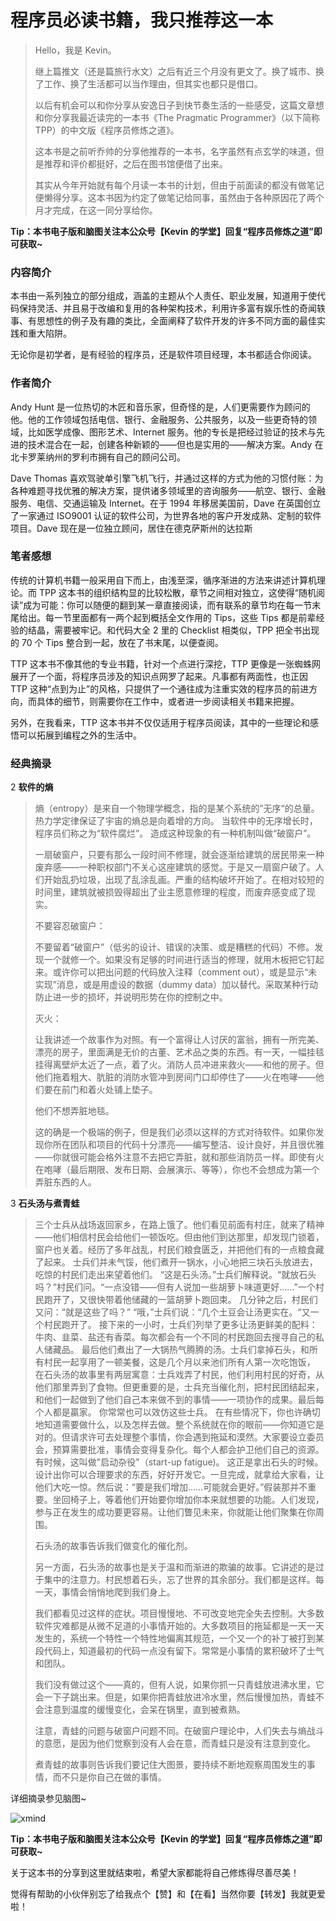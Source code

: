 # 程序员必读书籍，我只推荐这一本

> Hello，我是 Kevin。
>
> 继上篇推文（还是篇旅行水文）之后有近三个月没有更文了。换了城市、换了工作、换了生活都可以当作理由，但其实也都只是借口。
>
> 以后有机会可以和你分享从安逸日子到快节奏生活的一些感受，这篇文章想和你分享我最近读完的一本书《The Pragmatic Programmer》（以下简称 TPP）的中文版《程序员修炼之道》。
>
> 这本书是之前听乔帅的分享他推荐的一本书，名字虽然有点玄学的味道，但是推荐和评价都挺好，之后在图书馆便借了出来。
>
> 其实从今年开始就有每个月读一本书的计划，但由于前面读的都没有做笔记便懒得分享。这本书因为约定了做笔记给同事，虽然由于各种原因花了两个月才完成，在这一同分享给你。

**Tip：本书电子版和脑图关注本公众号【Kevin 的学堂】回复“程序员修炼之道”即可获取~**

### 内容简介

本书由一系列独立的部分组成，涵盖的主题从个人责任、职业发展，知道用于使代码保持灵活、并且易于改编和复用的各种架构技术，利用许多富有娱乐性的奇闻轶事、有思想性的例子及有趣的类比，全面阐释了软件开发的许多不同方面的最佳实践和重大陷阱。

无论你是初学者，是有经验的程序员，还是软件项目经理，本书都适合你阅读。

### 作者简介

Andy Hunt 是一位热切的木匠和音乐家，但奇怪的是，人们更需要作为顾问的他。他的工作领域包括电信、银行、金融服务、公共服务，以及一些更奇特的领域，比如医学成像、图形艺术、Internet 服务。他的专长是把经过验证的技术与先进的技术混合在一起，创建各种新颖的——但也是实用的——解决方案。Andy 在北卡罗莱纳州的罗利市拥有自己的顾问公司。

Dave Thomas 喜欢驾驶单引擎飞机飞行，并通过这样的方式为他的习惯付账：为各种难题寻找优雅的解决方案，提供诸多领域里的咨询服务——航空、银行、金融服务、电信、交通运输及 Internet。在于 1994 年移居美国前，Dave 在英国创立了一家通过 ISO9001 认证的软件公司，为世界各地的客户开发成熟、定制的软件项目。Dave 现在是一位独立顾问，居住在德克萨斯州的达拉斯

### 笔者感想

传统的计算机书籍一般采用自下而上，由浅至深，循序渐进的方法来讲述计算机理论。而 TPP 这本书的组织结构显的比较松散，章节之间相对独立，这使得“随机阅读”成为可能：你可以随便的翻到某一章直接阅读，而有联系的章节均在每一节末尾给出。每一节里面都有一两个起到概括全文作用的 Tips，这些 Tips 都是前辈经验的结晶，需要被牢记。和代码大全 2 里的 Checklist 相类似，TPP 把全书出现的 70 个 Tips 整合到一起，放在了书末尾，以便查阅。

TTP 这本书不像其他的专业书籍，针对一个点进行深挖，TTP 更像是一张蜘蛛网展开了一个面，将程序员涉及的知识点网罗了起来。凡事都有两面性，也正因 TTP 这种“点到为止”的风格，只提供了一个通往成为注重实效的程序员的前进方向，而具体的细节，则需要你在工作中，或者进一步阅读相关书籍来把握。

另外，在我看来，TTP 这本书并不仅仅适用于程序员阅读，其中的一些理论和感悟可以拓展到编程之外的生活中。

### 经典摘录

2 **软件的熵**

> 熵（entropy）是来自一个物理学概念，指的是某个系统的”无序“的总量。热力学定律保证了宇宙的熵总是向着增的方向。
> 当软件中的无序增长时，程序员们称之为“软件腐烂”。
> 造成这种现象的有一种机制叫做“破窗户”。
>
> 一扇破窗户，只要有那么一段时间不修理，就会逐渐给建筑的居民带来一种废弃感——一种职权部门不关心这座建筑的感觉。于是又一扇窗户破了。人们开始乱扔垃圾，出现了乱涂乱画。严重的结构破坏开始了。在相对较短的时间里，建筑就被损毁得超出了业主愿意修理的程度，而废弃感变成了现实。
>
> 不要容忍破窗户：
>
> 不要留着“破窗户”（低劣的设计、错误的决策、或是糟糕的代码）不修。发现一个就修一个。如果没有足够的时间进行适当的修理，就用木板把它钉起来。或许你可以把出问题的代码放入注释（comment out），或是显示“未实现”消息，或是用虚设的数据（dummy data）加以替代。采取某种行动防止进一步的损坏，并说明形势在你的控制之中。
>
> 灭火：
>
> 让我讲述一个故事作为对照。有一个富得让人讨厌的富翁，拥有一所完美、漂亮的房子，里面满是无价的古董、艺术品之类的东西。有一天，一幅挂毯挂得离壁炉太近了一点，着了火。消防人员冲进来救火——和他的房子。但他们拖着粗大、肮脏的消防水管冲到房间门口却停住了——火在咆哮——他们要在前门和着火处铺上垫子。
>
> 他们不想弄脏地毯。
>
> 这的确是一个极端的例子，但是我们必须以这样的方式对待软件。如果你发现你所在团队和项目的代码十分漂亮——编写整洁、设计良好，并且很优雅——你就很可能会格外注意不去把它弄脏，就和那些消防员一样。即使有火在咆哮（最后期限、发布日期、会展演示、等等），你也不会想成为第一个弄脏东西的人。

3 **石头汤与煮青蛙**

> 三个士兵从战场返回家乡，在路上饿了。他们看见前面有村庄，就来了精神——他们相信村民会给他们一顿饭吃。但由他们到达那里，却发现门锁着，窗户也关着。经历了多年战乱，村民们粮食匮乏，并把他们有的一点粮食藏了起来。
> 士兵们并未气馁，他们煮开一锅水，小心地把三块石头放进去，吃惊的村民们走出来望着他们。
> “这是石头汤。”士兵们解释说。“就放石头吗？”村民们问。“一点没错——但有人说加一些胡萝卜味道更好……”一个村民跑开了，又很快带着他储藏的一篮胡萝卜跑回束。
> 几分钟之后，村民们又问：“就是这些了吗？”
> “哦，”士兵们说：“几个土豆会让汤更实在。“又一个村民跑开了。
> 接下来的一小时，士兵们列举了更多让汤更鲜美的配料：牛肉、韭菜、盐还有香菜。每次都会有一个不同的村民跑回去搜寻自己的私人储藏品。
> 最后他们煮出了一大锅热气腾腾的汤。士兵们拿掉石头，和所有村民一起享用了一顿美餐，这是几个月以来池们所有人第一次吃饱饭，
> 在石头汤的故事里有两层寓意：士兵戏弄了村民，他们利用村民的好奇，从他们那里弄到了食物。但更重要的是，士兵充当催化剂，把村民团结起来，和他们一起做到了他们自己本来做不到的事情——一项协作的成果。最后每个人都是贏家。
> 你常常也可以效仿这些士兵。
> 在有些情况下，你也许确切地知道需要做什么，以及怎样去做。整个系统就在你的眼前——你知道它是对的。但请求许可去处理整个事情，你会遇到拖延和漠然。大家要设立委员会，预算需要批准，事情会变得复杂化。每个人都会护卫他们自己的资源。有时候，这叫做"启动杂役"（start-up fatigue)。
> 这正是拿出石头的时候。设计出你可以合理要求的东西，好好开发它。一旦完成，就拿给大家看，让他们大吃一惊。然后说：“要是我们增加……可能就会更好。”假装那并不重要。坐回椅子上，等着他们开始要你增加你本来就想要的功能。人们发现，参与正在发生的成功要更容易。让他们瞥见未来，你就能让他们聚集在你周围。
>
> 石头汤的故事告诉我们做变化的催化剂。
>
> 另一方面，石头汤的故事也是关于温和而渐进的欺骗的故事。它讲述的是过于集中的注意力。村民想着石头，忘了世界的其余部分。我们都是这样。每一天，事情会悄悄地爬到我们身上。
>
> 我们都看见过这样的症状。项目慢慢地、不可改变地完全失去控制。大多数软件灾难都是从微不足道的小事情开始的。大多数项目的拖延都是一天一天发生的，系统一个特性一个特性地偏离其规范，一个又一个的补丁被打到某段代码上，知道最初的代码一点没有留下。常常是小事情的累积破坏了士气和团队。
>
> 我们没有做过这个——真的，但有人说，如果你抓一只青蛙放进沸水里，它会一下子跳出来。但是，如果你把青蛙放进冷水里，然后慢慢加热，青蛙不会注意到温度的缓慢变化，会呆在锅里，直到被煮熟。
>
> 注意，青蛙的问题与破窗户问题不同。在破窗户理论中，人们失去与熵战斗的意愿，是因为他们觉察到没有人会在意，而青蛙只是没有注意到变化。
>
> 煮青蛙的故事则告诉我们要记住大图景，要持续不断地观察周围发生的事情，而不只是你自己在做的事情。

详细摘录参见脑图~

![xmind](http://wesub.ifree258.top/%E7%A8%8B%E5%BA%8F%E5%91%98%E4%BF%AE%E7%82%BC%E4%B9%8B%E9%81%93.png)

**Tip：本书电子版和脑图关注本公众号【Kevin 的学堂】回复“程序员修炼之道”即可获取~**

关于这本书的分享到这里就结束啦，希望大家都能将自己修炼得尽善尽美！

觉得有帮助的小伙伴别忘了给我点个【赞】和【在看】当然你要【转发】我就更爱啦！
